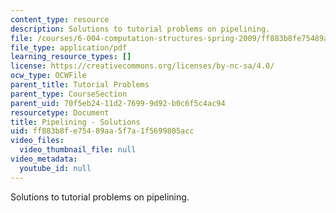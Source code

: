 ```yaml
---
content_type: resource
description: Solutions to tutorial problems on pipelining.
file: /courses/6-004-computation-structures-spring-2009/ff883b8fe75489aa5f7a1f5699805acc_MIT6004s09tutor09sol.pdf
file_type: application/pdf
learning_resource_types: []
license: https://creativecommons.org/licenses/by-nc-sa/4.0/
ocw_type: OCWFile
parent_title: Tutorial Problems
parent_type: CourseSection
parent_uid: 70f5eb24-11d2-7699-9d92-b0c6f5c4ac94
resourcetype: Document
title: Pipelining - Solutions
uid: ff883b8f-e754-89aa-5f7a-1f5699805acc
video_files:
  video_thumbnail_file: null
video_metadata:
  youtube_id: null
---
```

Solutions to tutorial problems on pipelining.